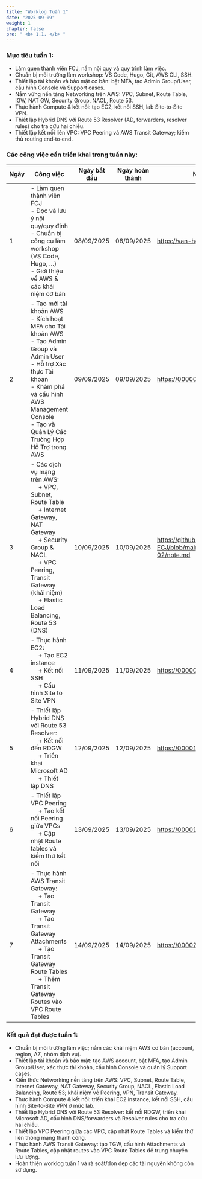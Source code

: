```yaml
---
title: "Worklog Tuần 1"
date: "2025-09-09"
weight: 1
chapter: false
pre: " <b> 1.1. </b> "
---
```

### Mục tiêu tuần 1:

- Làm quen thành viên FCJ, nắm nội quy và quy trình làm việc.
- Chuẩn bị môi trường làm workshop: VS Code, Hugo, Git, AWS CLI, SSH.
- Thiết lập tài khoản và bảo mật cơ bản: bật MFA, tạo Admin Group/User, cấu hình Console và Support cases.
- Nắm vững nền tảng Networking trên AWS: VPC, Subnet, Route Table, IGW, NAT GW, Security Group, NACL, Route 53.
- Thực hành Compute & kết nối: tạo EC2, kết nối SSH, lab Site‑to‑Site VPN.
- Thiết lập Hybrid DNS với Route 53 Resolver (AD, forwarders, resolver rules) cho tra cứu hai chiều.
- Thiết lập kết nối liên VPC: VPC Peering và AWS Transit Gateway; kiểm thử routing end‑to‑end.

### Các công việc cần triển khai trong tuần này:

| Ngày | Công việc | Ngày bắt đầu | Ngày hoàn thành | Nguồn tài liệu |
| --- | --- | --- | --- | --- |
| 1 | - Làm quen thành viên FCJ <br> - Đọc và lưu ý nội quy/quy định <br> - Chuẩn bị công cụ làm workshop (VS Code, Hugo, ...) <br> - Giới thiệu về AWS & các khái niệm cơ bản | 08/09/2025 | 08/09/2025 | <https://van-hoang-kha.github.io/vi/> |
| 2 | - Tạo mới tài khoản AWS <br> - Kích hoạt MFA cho Tài khoản AWS <br> - Tạo Admin Group và Admin User <br> - Hỗ trợ Xác thực Tài khoản <br> - Khám phá và cấu hình AWS Management Console <br> - Tạo và Quản Lý Các Trường Hợp Hỗ Trợ trong AWS | 09/09/2025 | 09/09/2025 | <https://000001.awsstudygroup.com/vi/> |
| 3 | - Các dịch vụ mạng trên AWS: <br>&emsp; + VPC, Subnet, Route Table <br>&emsp; + Internet Gateway, NAT Gateway <br>&emsp; + Security Group & NACL <br>&emsp; + VPC Peering, Transit Gateway (khái niệm) <br>&emsp; + Elastic Load Balancing, Route 53 (DNS)| 10/09/2025 | 10/09/2025 | <https://github.com/tuanvu250/AWS-FCJ/blob/main/module/module-02/note.md> |
| 4 | - Thực hành EC2: <br>&emsp; + Tạo EC2 instance <br>&emsp; + Kết nối SSH <br>&emsp; + Cấu hình Site to Site VPN | 11/09/2025 | 11/09/2025 | <https://000003.awsstudygroup.com/> |
| 5 | - Thiết lập Hybrid DNS với Route 53 Resolver: <br>&emsp; + Kết nối đến RDGW <br>&emsp; + Triển khai Microsoft AD <br>&emsp; + Thiết lập DNS | 12/09/2025 | 12/09/2025 | <https://000010.awsstudygroup.com/> |
| 6 | - Thiết lập VPC Peering <br>&emsp; + Tạo kết nối Peering giữa VPCs <br>&emsp; + Cập nhật Route tables và kiểm thử kết nối | 13/09/2025 | 13/09/2025 | <https://000019.awsstudygroup.com/> |
| 7 | - Thực hành AWS Transit Gateway: <br>&emsp; + Tạo Transit Gateway <br>&emsp; + Tạo Transit Gateway Attachments <br>&emsp; + Tạo Transit Gateway Route Tables <br>&emsp; + Thêm Transit Gateway Routes vào VPC Route Tables | 14/09/2025 | 14/09/2025 | <https://000020.awsstudygroup.com/> |

### Kết quả đạt được tuần 1:

- Chuẩn bị môi trường làm việc; nắm các khái niệm AWS cơ bản (account, region, AZ, nhóm dịch vụ).
- Thiết lập tài khoản và bảo mật: tạo AWS account, bật MFA, tạo Admin Group/User, xác thực tài khoản, cấu hình Console và quản lý Support cases.
- Kiến thức Networking nền tảng trên AWS: VPC, Subnet, Route Table, Internet Gateway, NAT Gateway, Security Group, NACL, Elastic Load Balancing, Route 53; khái niệm về Peering, VPN, Transit Gateway.
- Thực hành Compute & kết nối: triển khai EC2 instance, kết nối SSH, cấu hình Site‑to‑Site VPN ở mức lab.
- Thiết lập Hybrid DNS với Route 53 Resolver: kết nối RDGW, triển khai Microsoft AD, cấu hình DNS/forwarders và Resolver rules cho tra cứu hai chiều.
- Thiết lập VPC Peering giữa các VPC, cập nhật Route Tables và kiểm thử liên thông mạng thành công.
- Thực hành AWS Transit Gateway: tạo TGW, cấu hình Attachments và Route Tables, cập nhật routes vào VPC Route Tables để trung chuyển lưu lượng.
- Hoàn thiện worklog tuần 1 và rà soát/dọn dẹp các tài nguyên không còn sử dụng.
